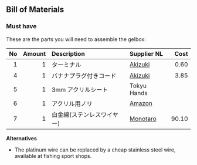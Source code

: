 ## Bill of Materials

### Must have

These are the parts you will need to assemble the gelbox:

No|Amount|Description|Supplier NL|Cost
------------: | ------------: | :------------ | :------------ | ------------:
1|1|ターミナル|[Akizuki](http://akizukidenshi.com/catalog/g/gC-04364/)|0.60
4|1|バナナプラグ付きコード|[Akizuki](http://akizukidenshi.com/catalog/g/gC-05072/)|3.85
5|1|3mm アクリルシート|Tokyu Hands
6|1|アクリル用ノリ|[Amazon](http://amzn.asia/9yvejXB)|
7|1|白金線(ステンレスワイヤー)|[Monotaro](https://www.monotaro.com/g/00012243)|90.10

**Alternatives**

* The platinum wire can be replaced by a cheap stainless steel wire, available at fishing sport shops.

